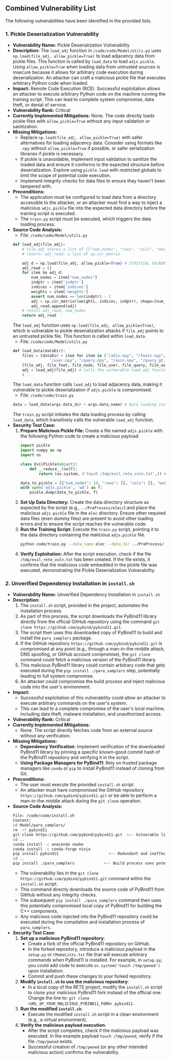 ## Combined Vulnerability List

The following vulnerabilities have been identified in the provided lists.

### 1. Pickle Deserialization Vulnerability

- **Vulnerability Name:** Pickle Deserialization Vulnerability
- **Description:** The `load_adj` function in `/code/code/Model/utils.py` uses `np.load(file_adj, allow_pickle=True)` to load adjacency data from pickle files. This function is called by `load_data` to load `adjs.pickle`. Using `allow_pickle=True` when loading data from untrusted sources is insecure because it allows for arbitrary code execution during deserialization. An attacker can craft a malicious pickle file that executes arbitrary Python code when loaded.
- **Impact:** Remote Code Execution (RCE). Successful exploitation allows an attacker to execute arbitrary Python code on the machine running the training script. This can lead to complete system compromise, data theft, or denial of service.
- **Vulnerability Rank:** Critical
- **Currently Implemented Mitigations:** None. The code directly loads pickle files with `allow_pickle=True` without any input validation or sanitization.
- **Missing Mitigations:**
    - Replace `np.load(file_adj, allow_pickle=True)` with safer alternatives for loading adjacency data. Consider using formats like `.npy` without `allow_pickle=True` if possible, or safer serialization libraries if pickle is necessary.
    - If pickle is unavoidable, implement input validation to sanitize the loaded data and ensure it conforms to the expected structure before deserialization. Explore using `pickle.load` with restricted globals to limit the scope of potential code execution.
    - Implement integrity checks for data files to ensure they haven't been tampered with.
- **Preconditions:**
    - The application must be configured to load data from a directory accessible to the attacker, or an attacker must find a way to inject a malicious `adjs.pickle` file into the expected data directory before the training script is executed.
    - The `train.py` script must be executed, which triggers the data loading process.
- **Source Code Analysis:**
    - File: `/code/code/Model/utils.py`
    ```python
    def load_adj(file_adj):
        # file_adj stores a list of [{"num_nodes", "rows", "cols", "weights" (optional)} for i in range(time_step)]
        # return: adj_read: a list of sp.csr_matrix

        adj_d = np.load(file_adj, allow_pickle=True) # [CRITICAL VULNERABILITY] - Loading pickle with allow_pickle=True
        adj_read = []
        for item in adj_d:
            num_nodes = item["num_nodes"]
            indptr = item['indptr']
            indices = item['indices']
            weights = item['weights']
            assert num_nodes == len(indptr) - 1
            adj = sp.csr_matrix((weights, indices, indptr), shape=[num_nodes, num_nodes])
            adj_read.append(adj)
        # return adj_read, num_nodes
        return adj_read
    ```
    The `load_adj` function uses `np.load(file_adj, allow_pickle=True)`, which is vulnerable to pickle deserialization attacks if `file_adj` points to an untrusted pickle file. This function is called within `load_data`.
    - File: `/code/code/Model/utils.py`
    ```python
    def load_data(dataDir):
        files = [dataDir + item for item in ["/adjs.npy", "/feats.npy", "/nodes.npy",
                    "/user.npy", "/query.npy", "/asin.npy", "/query_gt.npy", "/asin_gt.npy", "/kg.npy"]]
        [file_adj, file_feat, file_node, file_user, file_query, file_asin, file_query_gt, file_asin_gt, file_kg] = files
        adj = load_adj(file_adj) # Calls the vulnerable load_adj function
        # ...
    ```
    The `load_data` function calls `load_adj` to load adjacency data, making it vulnerable to pickle deserialization if `adjs.pickle` is compromised.
    - File: `/code/code/train.py`
    ```python
    data = load_data(args.data_dir + args.data_name) # Data loading initiated in train.py
    ```
    The `train.py` script initiates the data loading process by calling `load_data`, which transitively calls the vulnerable `load_adj` function.
- **Security Test Case:**
    1. **Prepare Malicious Pickle File:** Create a file named `adjs.pickle` with the following Python code to create a malicious payload:
        ```python
        import pickle
        import numpy as np
        import os

        class EvilPickle(object):
            def __reduce__(self):
                return (os.system, ('touch /tmp/evil_rete_vuln.txt',)) # Malicious command

        data_to_pickle = [{"num_nodes": 10, "rows": [], "cols": [], "weights": [], '__reduce__': EvilPickle().__reduce__ }]
        with open('adjs.pickle', 'wb') as f:
            pickle.dump(data_to_pickle, f)
        ```
    2. **Set Up Data Directory:** Create the data directory structure as expected by the script (e.g., `../PreProcess/elec/`) and place the malicious `adjs.pickle` file in the `elec` directory. Ensure other required data files (even dummy files) are present to avoid other loading errors and to ensure the script reaches the vulnerable code.
    3. **Run the Training Script:** Execute the `train.py` script, pointing it to the data directory containing the malicious `adjs.pickle` file.
        ```bash
        python code/train.py --data_name elec --data_dir ../PreProcess/
        ```
    4. **Verify Exploitation:** After the script execution, check if the file `/tmp/evil_rete_vuln.txt` has been created. If the file exists, it confirms that the malicious code embedded in the pickle file was executed, demonstrating the Pickle Deserialization Vulnerability.

### 2. Unverified Dependency Installation in `install.sh`

- **Vulnerability Name:** Unverified Dependency Installation in `install.sh`
- **Description:**
    1. The `install.sh` script, provided in the project, automates the installation process.
    2. As part of this process, the script downloads the PyBind11 library directly from the official GitHub repository using the command `git clone https://github.com/pybind/pybind11.git`.
    3. The script then uses this downloaded copy of PyBind11 to build and install the `para_samplers` package.
    4. If the GitHub repository `https://github.com/pybind/pybind11.git` is compromised at any point (e.g., through a man-in-the-middle attack, DNS spoofing, or GitHub account compromise), the `git clone` command could fetch a malicious version of the PyBind11 library.
    5. This malicious PyBind11 library could contain arbitrary code that gets executed during the `pip install ./para_samplers` step, potentially leading to full system compromise.
    6. An attacker could compromise the build process and inject malicious code into the user's environment.
- **Impact:**
    - Successful exploitation of this vulnerability could allow an attacker to execute arbitrary commands on the user's system.
    - This can lead to a complete compromise of the user's local machine, including data theft, malware installation, and unauthorized access.
- **Vulnerability Rank:** Critical
- **Currently Implemented Mitigations:**
    - None. The script directly fetches code from an external source without any verification.
- **Missing Mitigations:**
    - **Dependency Verification**: Implement verification of the downloaded PyBind11 library by pinning a specific known-good commit hash of the PyBind11 repository and verifying it in the script.
    - **Using Package Managers for PyBind11**: Rely on trusted package managers like `conda` or `pip` to install PyBind11 instead of cloning from Git.
- **Preconditions:**
    - The user must execute the provided `install.sh` script.
    - An attacker must have compromised the GitHub repository `https://github.com/pybind/pybind11.git` or be able to perform a man-in-the-middle attack during the `git clone` operation.
- **Source Code Analysis:**
    ```bash
    File: /code/code/install.sh
    Content:
    cd Model/para_samplers/
    rm -rf pybind11
    git clone https://github.com/pybind/pybind11.git  <-- Vulnerable line
    cd ..
    conda install -c anaconda cmake
    conda install -c conda-forge ninja
    pip install pybind11                      <-- Redundant and ineffective mitigation
    cd ..
    pip install ./para_samplers             <-- Build process uses potentially compromised pybind11
    ```
    - The vulnerability lies in the `git clone https://github.com/pybind/pybind11.git` command within the `install.sh` script.
    - This command directly downloads the source code of PyBind11 from GitHub without any integrity checks.
    - The subsequent `pip install ./para_samplers` command then uses this potentially compromised local copy of PyBind11 for building the C++ components.
    - Any malicious code injected into the PyBind11 repository could be executed during the compilation and installation process of `para_samplers`.
- **Security Test Case:**
    1. **Set up a malicious PyBind11 repository**:
        - Create a fork of the official PyBind11 repository on GitHub.
        - In the forked repository, introduce a malicious payload in the `setup.py` or `CMakeLists.txt` file that will execute arbitrary commands when PyBind11 is installed. For example, in `setup.py`, you could add code to execute `os.system('touch /tmp/pwned')` upon installation.
        - Commit and push these changes to your forked repository.
    2. **Modify `install.sh` to use the malicious repository**:
        - In a local copy of the RETE project, modify the `install.sh` script to clone your malicious PyBind11 fork instead of the official one. Change the line to: `git clone <URL_OF_YOUR_MALICIOUS_PYBIND11_FORK> pybind11`.
    3. **Run the modified `install.sh`**:
        - Execute the modified `install.sh` script in a clean environment (e.g., a virtual environment).
    4. **Verify the malicious payload execution**:
        - After the script completes, check if the malicious payload was executed. In the example payload `touch /tmp/pwned`, verify if the file `/tmp/pwned` exists.
        - Successful creation of `/tmp/pwned` (or any other intended malicious action) confirms the vulnerability.